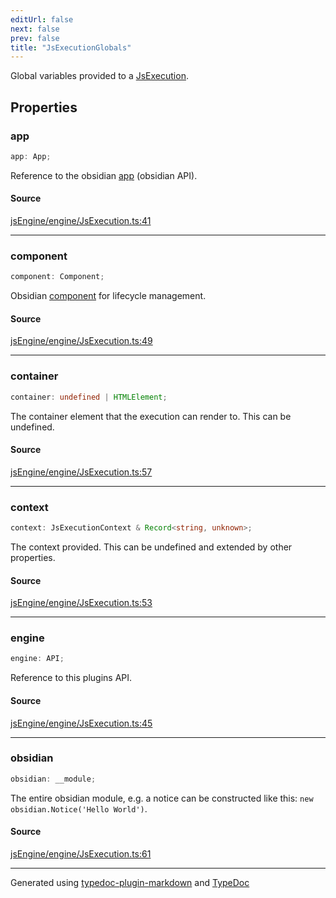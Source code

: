 ```yaml
---
editUrl: false
next: false
prev: false
title: "JsExecutionGlobals"
---
```


Global variables provided to a [JsExecution](/obsidian-js-engine-plugin-docs/api/engine/jsexecution/classes/jsexecution/).

## Properties

### app

```ts
app: App;
```

Reference to the obsidian [app](https://docs.obsidian.md/Reference/TypeScript+API/App) (obsidian API).

#### Source

[jsEngine/engine/JsExecution.ts:41](https://github.com/mProjectsCode/obsidian-js-engine-plugin/blob/b447776/jsEngine/engine/JsExecution.ts#L41)

***

### component

```ts
component: Component;
```

Obsidian [component](https://docs.obsidian.md/Reference/TypeScript+API/Component) for lifecycle management.

#### Source

[jsEngine/engine/JsExecution.ts:49](https://github.com/mProjectsCode/obsidian-js-engine-plugin/blob/b447776/jsEngine/engine/JsExecution.ts#L49)

***

### container

```ts
container: undefined | HTMLElement;
```

The container element that the execution can render to. This can be undefined.

#### Source

[jsEngine/engine/JsExecution.ts:57](https://github.com/mProjectsCode/obsidian-js-engine-plugin/blob/b447776/jsEngine/engine/JsExecution.ts#L57)

***

### context

```ts
context: JsExecutionContext & Record<string, unknown>;
```

The context provided. This can be undefined and extended by other properties.

#### Source

[jsEngine/engine/JsExecution.ts:53](https://github.com/mProjectsCode/obsidian-js-engine-plugin/blob/b447776/jsEngine/engine/JsExecution.ts#L53)

***

### engine

```ts
engine: API;
```

Reference to this plugins API.

#### Source

[jsEngine/engine/JsExecution.ts:45](https://github.com/mProjectsCode/obsidian-js-engine-plugin/blob/b447776/jsEngine/engine/JsExecution.ts#L45)

***

### obsidian

```ts
obsidian: __module;
```

The entire obsidian module, e.g. a notice can be constructed like this: `new obsidian.Notice('Hello World')`.

#### Source

[jsEngine/engine/JsExecution.ts:61](https://github.com/mProjectsCode/obsidian-js-engine-plugin/blob/b447776/jsEngine/engine/JsExecution.ts#L61)

***

Generated using [typedoc-plugin-markdown](https://www.npmjs.com/package/typedoc-plugin-markdown) and [TypeDoc](https://typedoc.org/)
